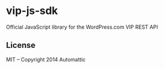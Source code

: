 # vip-js-sdk
Official JavaScript library for the WordPress.com VIP REST API

## License

MIT – Copyright 2014 Automattic
